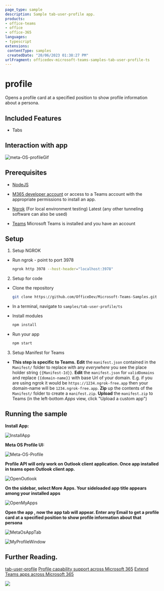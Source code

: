 ```yaml
---
page_type: sample
description: Sample tab-user-profile app.
products:
- office-teams
- office
- office-365
languages:
- typescript
extensions:
 contentType: samples
 createdDate: "20/06/2023 01:38:27 PM"
urlFragment: officedev-microsoft-teams-samples-tab-user-profile-ts
---
```


# profile

Opens a profile card at a specified position to show profile information about a persona.

 ## Included Features
* Tabs

## Interaction with app

![meta-OS-profileGif](Images/meta-OS-profileGif.gif)

## Prerequisites
-  [NodeJS](https://nodejs.org/en/)

-  [M365 developer account](https://docs.microsoft.com/en-us/microsoftteams/platform/concepts/build-and-test/prepare-your-o365-tenant) or access to a Teams account with the appropriate permissions to install an app.
- [Ngrok](https://ngrok.com/download) (For local environment testing) Latest (any other tunneling software can also be used)
  
- [Teams](https://teams.microsoft.com) Microsoft Teams is installed and you have an account

## Setup
    
1. Setup NGROK
  - Run ngrok - point to port 3978

    ```bash
    ngrok http 3978 --host-header="localhost:3978"
    ```
2. Setup for code
 - Clone the repository

    ```bash
    git clone https://github.com/OfficeDev/Microsoft-Teams-Samples.git
    ```

-  In a terminal, navigate to `samples/tab-user-profile/ts`

 - Install modules

    ```bash
    npm install
    ```
 - Run your app

    ```bash
    npm start
    ```
3. Setup Manifest for Teams

- **This step is specific to Teams.**
    **Edit** the `manifest.json` contained in the `Manifest/` folder to replace with any *everywhere* you see the place holder string `{{Manifest-Id}}`.
    **Edit** the `manifest.json` for `validDomains` and replace `{{domain-name}}` with base Url of your domain. E.g. if you are using ngrok it would be `https://1234.ngrok-free.app` then your domain-name will be `1234.ngrok-free.app`.
    **Zip** up the contents of the `Manifest/` folder to create a `manifest.zip`.
    **Upload** the `manifest.zip` to Teams (in the left-bottom *Apps* view, click "Upload a custom app")


## Running the sample

**Install App:**

![InstallApp](Images/InstallApp.png)

**Meta OS Profile UI:**

![Meta-OS-Profile](Images/Meta-OS-Profile.png)

**Profile API will only work on Outlook client application. Once app installed in teams open Outlook client app.**

![OpenOutlook](Images/OpenOutlook.png)

**On the sidebar, select More Apps. Your sideloaded app title appears among your installed apps**

![OpenMyApps](Images/OpenMyApps.png)

**Open the app , now the app tab will appear. Enter any Email to get  a profile card at a specified position to show profile information about that persona**

![MetaOsAppTab](Images/MetaOsAppTab.png)

![MyProfileWindow](Images/MyProfileWindow.png)


## Further Reading.
[tab-user-profile](https://learn.microsoft.com/javascript/api/@microsoft/teams-js/profile?view=msteams-client-js-latest)
[Profile capability support across Microsoft 365](https://learn.microsoft.com/en-us/microsoftteams/platform/m365-apps/teamsjs-support-m365#profile)
[Extend Teams apps across Microsoft 365](https://learn.microsoft.com/microsoftteams/platform/m365-apps/overview)

<img src="https://pnptelemetry.azurewebsites.net/microsoft-teams-samples/samples/tab-user-profile-ts" />